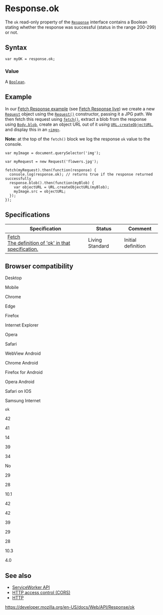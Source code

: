 Response.ok
===========

The `ok` read-only property of the [`Response`](../response) interface contains a Boolean stating whether the response was successful (status in the range 200-299) or not.

Syntax
------

    var myOK = response.ok;

### Value

A [`Boolean`](https://developer.mozilla.org/en-US/docs/Web/JavaScript/Reference/Global_Objects/Boolean).

Example
-------

In our [Fetch Response example](https://github.com/mdn/fetch-examples/tree/master/fetch-response) (see [Fetch Response live](https://mdn.github.io/fetch-examples/fetch-response/)) we create a new [`Request`](../request) object using the [`Request()`](../request/request) constructor, passing it a JPG path. We then fetch this request using [`fetch()`](../windoworworkerglobalscope/fetch), extract a blob from the response using [`Body.blob`](../body/blob), create an object URL out of it using [`URL.createObjectURL`](../url/createobjecturl), and display this in an [`<img>`](https://developer.mozilla.org/en-US/docs/Web/HTML/Element/img).

**Note:** at the top of the `fetch()` block we log the response `ok` value to the console.

    var myImage = document.querySelector('img');

    var myRequest = new Request('flowers.jpg');

    fetch(myRequest).then(function(response) {
      console.log(response.ok); // returns true if the response returned successfully
      response.blob().then(function(myBlob) {
        var objectURL = URL.createObjectURL(myBlob);
        myImage.src = objectURL;
      });
    });

Specifications
--------------

<table><thead><tr class="header"><th>Specification</th><th>Status</th><th>Comment</th></tr></thead><tbody><tr class="odd"><td><a href="https://fetch.spec.whatwg.org/#dom-response-ok">Fetch<br />
<span class="small">The definition of 'ok' in that specification.</span></a></td><td><span class="spec-living">Living Standard</span></td><td>Initial definition</td></tr></tbody></table>

Browser compatibility
---------------------

Desktop

Mobile

Chrome

Edge

Firefox

Internet Explorer

Opera

Safari

WebView Android

Chrome Android

Firefox for Android

Opera Android

Safari on IOS

Samsung Internet

`ok`

42

41

14

39

34

No

29

28

10.1

42

42

39

29

28

10.3

4.0

See also
--------

-   [ServiceWorker API](../service_worker_api)
-   [HTTP access control (CORS)](https://developer.mozilla.org/en-US/docs/Web/HTTP/CORS)
-   [HTTP](https://developer.mozilla.org/en-US/docs/Web/HTTP)

<a href="https://developer.mozilla.org/en-US/docs/Web/API/Response/ok" class="_attribution-link">https://developer.mozilla.org/en-US/docs/Web/API/Response/ok</a>

